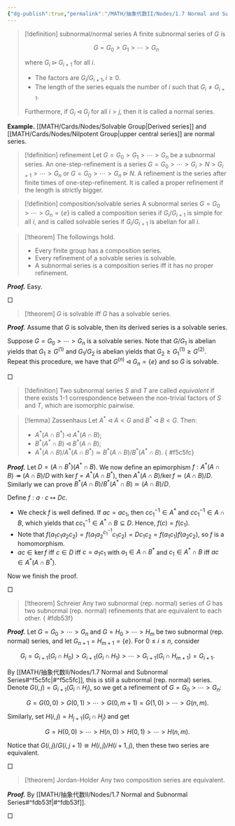 ```yaml
---
{"dg-publish":true,"permalink":"/MATH/抽象代数II/Nodes/1.7 Normal and Subnormal Series/","dgPassFrontmatter":true}
---
```



> [!definition] subnormal/normal series
> A finite subnormal series of $G$ is 
> 
> $$G=G_0>G_1>\cdots> G_n$$
> 
> where $G_i\rhd G_{i+1}$ for all $i$. 
> - The factors are $G_i/G_{i+1},i\geqslant 0$. 
> - The length of the series equals the number of $i$ such that $G_{i}\neq G_{i+1}$. 
> 
> Furthermore, if $G_i\lhd G_j$ for all $i>j$, then it is called a normal series.

**Example.** [[MATH/Cards/Nodes/Solvable Group\|Derived series]] and [[MATH/Cards/Nodes/Nilpotent Group\|upper central series]] are normal series.

> [!definition] refinement
> Let $G=G_0>G_1>\cdots> G_n$ be a subnormal series. An one-step-refinement is a series $G=G_0>\cdots>G_i>N>G_{i+1}>\cdots>G_n$ or $G=G_0>\cdots> G_n\rhd N$. A refinement is the series after finite times of one-step-refinement. It is called a proper refinement if the length is strictly bigger.

> [!definition] composition/solvable series
> A subnormal series $G=G_0>\cdots>G_n=\{e\}$ is called a composition series if $G_i/G_{i+1}$ is simple for all $i$, and is called solvable series if $G_i/G_{i+1}$ is abelian for all $i$.


> [!theorem]
> The followings hold.
> - Every finite group has a composition series.
> - Every refinement of a solvable series is solvable.
> - A subnormal series is a composition series iff it has no proper refinement.

**_Proof._**
Easy.
<p align="left">□</p>


> [!theorem]
> $G$ is solvable iff $G$ has a solvable series.

**_Proof._**
Assume that $G$ is solvable, then its derived series is a solvable series. 

Suppose $G=G_0>\cdots>G_n$ is a solvable series. Note that $G/G_1$ is abelian yields that $G_1\geqslant G^{(1)}$ and $G_1/G_2$ is abelian yields that $G_2\geqslant G_1^{(1)}\geqslant G^{(2)}$. Repeat this procedure, we have that $G^{(n)}\lhd G_n=\{e\}$ and so $G$ is solvable.
<p align="left">□</p>


> [!definition]
> Two subnormal series $S$ and $T$ are called *equivalent* if there exists $1$-$1$ correspondence between the non-trivial factors of $S$ and $T$, which are isomorphic pairwise.


> [!lemma] Zassenhaus
> Let $A^*\lhd A<G$ and $B^*\lhd B<G$. Then:
> - $A^*(A\cap B^*)\lhd A^*(A\cap B)$;
> - $B^*(A^*\cap B)\lhd B^*(A\cap B)$;
> - $A^*(A\cap B)/A^*(A\cap B^*)\simeq B^*(A\cap B)/B^*(A^*\cap B)$.
{ #f5c5fc}


**_Proof._**
Let $D=(A\cap B^*)(A^*\cap B)$. We now define an epimorphism $f:A^*(A\cap B)\twoheadrightarrow(A\cap B)/D$ with $\ker f=A^*(A\cap B^*)$, then $A^*(A\cap B)/\ker f\simeq (A\cap B)/D$. Similarly we can prove $B^*(A\cap B)/B^*(A^*\cap B)\simeq (A\cap B)/D$. 

Define $f:a\cdot c\mapsto Dc$. 
- We check $f$ is well defined. If $ac=ac_1$, then $cc_1^{-1}\in A^*$ and $cc_1^{-1}\in A\cap B$, which yields that $cc_1^{-1}\in A^*\cap B\subseteq D$. Hence, $f(c)=f(c_1)$. 
- Note that $f(a_1c_1a_2c_2)=f(a_1a_2^{c_1^{-1}}c_1c_2)=Dc_1c_2=f(a_1c_1)f(a_2c_2)$, so $f$ is a homomorphism.
- $ac\in\ker f$ iff $c\in D$ iff $c=a_1c_1$ with $a_1\in A\cap B^*$ and $c_1\in A^*\cap B$ iff $ac\in A^*(A\cap B^*)$.

Now we finish the proof.
<p align="left">□</p>


> [!theorem] Schreier
> Any two subnormal (rep. normal) series of $G$ has two subnormal (rep. normal) refinements that are equivalent to each other.
{ #fdb53f}


**_Proof._**
Let $G=G_0>\cdots>G_n$ and $G=H_0>\cdots>H_m$ be two subnormal (rep. normal) series, and let $G_{n+1}=H_{m+1}=\{e\}$. For $0\leqslant i\leqslant n$, consider 

$$G_i=G_{i+1}(G_i\cap H_0)>G_{i+1}(G_i\cap H_1)>\cdots> G_{i+1}(G_i\cap H_{m+1})=G_{i+1}.$$

By [[MATH/抽象代数II/Nodes/1.7 Normal and Subnormal Series#^f5c5fc\|#^f5c5fc]], this is still a subnormal (rep. normal) series. Denote $G(i,j)=G_{i+1}(G_i\cap H_j)$, so we get a refinement of $G=G_0>\cdots>G_n$:

$$G=G(0,0)>G(0,1)>\cdots>G(0,m+1)=G(1,0)>\cdots> G(n,m).$$

Similarly, set $H(i,j)=H_{j+1}(G_i\cap H_j)$ and get 

$$G=H(0,0)>\cdots>H(n,0)>H(0,1)>\cdots>H(n,m).$$

Notice that $G(i,j)/G(i,j+1)\cong H(i,j)/H(i+1,j)$, then these two series are equivalent.
<p align="left">□</p>


> [!theorem] Jordan-Holder
> Any two composition series are equivalent.

**_Proof._**
By [[MATH/抽象代数II/Nodes/1.7 Normal and Subnormal Series#^fdb53f\|#^fdb53f]].
<p align="left">□</p>